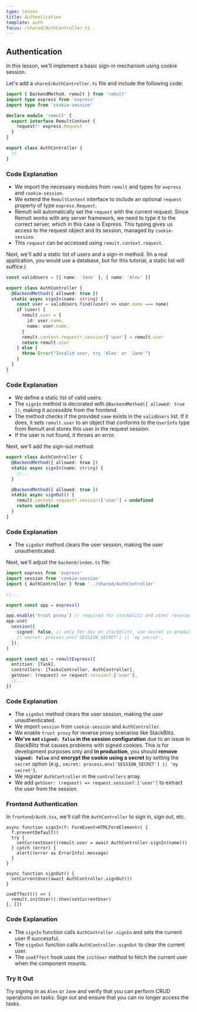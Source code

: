 ```yaml
---
type: lesson
title: Authentication
template: auth
focus: /shared/AuthController.ts
---
```


## Authentication

In this lesson, we'll implement a basic sign-in mechanism using cookie session.

Let's add a `shared/AuthController.ts` file and include the following code:

```ts title="shared/AuthController.ts" add={2-3,5-9}
import { BackendMethod, remult } from 'remult'
import type express from 'express'
import type from 'cookie-session'

declare module 'remult' {
  export interface RemultContext {
    request?: express.Request
  }
}

export class AuthController {
  //
}
```

### Code Explanation

- We import the necessary modules from `remult` and types for `express` and `cookie-session`.
- We extend the `RemultContext` interface to include an optional `request` property of type `express.Request`.
- Remult will automatically set the `request` with the current request. Since Remult works with any server framework, we need to type it to the correct server, which in this case is Express. This typing gives us access to the request object and its session, managed by `cookie-session`.
- This `request` can be accessed using `remult.context.request`.

Next, we'll add a static list of users and a sign-in method. (In a real application, you would use a database, but for this tutorial, a static list will suffice.)

```ts title="shared/AuthController.ts" add={1,4-17}
const validUsers = [{ name: 'Jane' }, { name: 'Alex' }]

export class AuthController {
  @BackendMethod({ allowed: true })
  static async signIn(name: string) {
    const user = validUsers.find((user) => user.name === name)
    if (user) {
      remult.user = {
        id: user.name,
        name: user.name,
      }
      remult.context.request!.session!['user'] = remult.user
      return remult.user
    } else {
      throw Error("Invalid user, try 'Alex' or 'Jane'")
    }
  }
}
```

### Code Explanation

- We define a static list of valid users.
- The `signIn` method is decorated with `@BackendMethod({ allowed: true })`, making it accessible from the frontend.
- The method checks if the provided `name` exists in the `validUsers` list. If it does, it sets `remult.user` to an object that conforms to the `UserInfo` type from Remult and stores this user in the request session.
- If the user is not found, it throws an error.

Next, we'll add the sign-out method:

```ts title="shared/AuthController.ts" add={7-11}
export class AuthController {
  @BackendMethod({ allowed: true })
  static async signIn(name: string) {
    //...
  }

  @BackendMethod({ allowed: true })
  static async signOut() {
    remult.context.request!.session!['user'] = undefined
    return undefined
  }
}
```

### Code Explanation

- The `signOut` method clears the user session, making the user unauthenticated.

Next, we'll adjust the `backend/index.ts` file:

```ts title="backend/index.ts" add={2-3,9-14,19-20}
import express from 'express'
import session from 'cookie-session'
import { AuthController } from '../shared/AuthController'

//...

export const app = express()

app.enable('trust proxy') // required for stackblitz and other reverse proxy scenarios
app.use(
  session({
    signed: false, // only for dev on stackblitz, use secret in production
    // secret: process.env['SESSION_SECRET'] || 'my secret',
  }),
)

export const api = remultExpress({
  entities: [Task],
  controllers: [TasksController, AuthController],
  getUser: (request) => request.session?.['user'],
  //...
})
```

### Code Explanation

- The `signOut` method clears the user session, making the user unauthenticated.
- We import `session` from `cookie-session` and `AuthController`.
- We enable `trust proxy` for reverse proxy scenarios like StackBlitz.
- **We've set `signed: false` in the session configuration** due to an issue in StackBlitz that causes problems with signed cookies. This is for development purposes only and **in production**, you should **remove `signed: false`** and **encrypt the cookie using a secret** by setting the `secret` option (e.g., `secret: process.env['SESSION_SECRET'] || 'my secret'`).
- We register `AuthController` in the `controllers` array.
- We add `getUser: (request) => request.session?.['user']` to extract the user from the session.

### Frontend Authentication

In `frontend/Auth.tsx`, we'll call the `AuthController` to sign in, sign out, etc.

```tsx title="frontend/Auth.tsx" add={3-7,11,15}
async function signIn(f: FormEvent<HTMLFormElement>) {
  f.preventDefault()
  try {
    setCurrentUser((remult.user = await AuthController.signIn(name)))
  } catch (error) {
    alert((error as ErrorInfo).message)
  }
}

async function signOut() {
  setCurrentUser(await AuthController.signOut())
}

useEffect(() => {
  remult.initUser().then(setCurrentUser)
}, [])
```

### Code Explanation

- The `signIn` function calls `AuthController.signIn` and sets the current user if successful.
- The `signOut` function calls `AuthController.signOut` to clear the current user.
- The `useEffect` hook uses the `initUser` method to fetch the current user when the component mounts.

### Try It Out

Try signing in as `Alex` or `Jane` and verify that you can perform CRUD operations on tasks. Sign out and ensure that you can no longer access the tasks.
